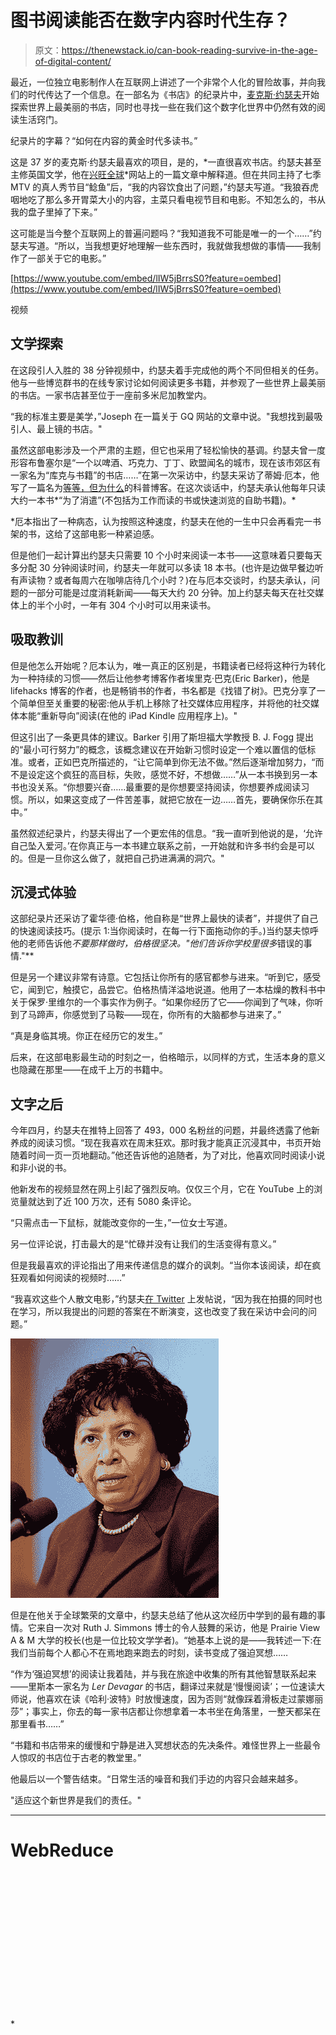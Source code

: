 # 图书阅读能否在数字内容时代生存？

> 原文：<https://thenewstack.io/can-book-reading-survive-in-the-age-of-digital-content/>

最近，一位独立电影制作人在互联网上讲述了一个非常个人化的冒险故事，并向我们的时代传达了一个信息。在一部名为《书店》的纪录片中，[麦克斯·约瑟夫](http://www.maxjoseph.com/)开始探索世界上最美丽的书店，同时也寻找一些在我们这个数字化世界中仍然有效的阅读生活窍门。

纪录片的字幕？“如何在内容的黄金时代多读书。”

这是 37 岁的麦克斯·约瑟夫最喜欢的项目，是的，*一直很喜欢书店。约瑟夫甚至主修英国文学，他在[兴旺全球](https://thriveglobal.com/stories/balance-content-diet-book-reading/)*网站上的一篇文章中解释道。但在共同主持了七季 MTV 的真人秀节目“鲶鱼”后，“我的内容饮食出了问题，”约瑟夫写道。“我狼吞虎咽地吃了那么多开胃菜大小的内容，主菜只看电视节目和电影。不知怎么的，书从我的盘子里掉了下来。”

这可能是当今整个互联网上的普遍问题吗？“我知道我不可能是唯一的一个……”约瑟夫写道。“所以，当我想更好地理解一些东西时，我就做我想做的事情——我制作了一部关于它的电影。”

[https://www.youtube.com/embed/lIW5jBrrsS0?feature=oembed](https://www.youtube.com/embed/lIW5jBrrsS0?feature=oembed)

视频

## 文学探索

在这段引人入胜的 38 分钟视频中，约瑟夫着手完成他的两个不同但相关的任务。他与一些博览群书的在线专家讨论如何阅读更多书籍，并参观了一些世界上最美丽的书店。一家书店甚至位于一座前多米尼加教堂内。

“我的标准主要是美学，”Joseph 在一篇关于 GQ 网站的文章中说。"我想找到最吸引人、最上镜的书店。"

虽然这部电影涉及一个严肃的主题，但它也采用了轻松愉快的基调。约瑟夫曾一度形容布鲁塞尔是“一个以啤酒、巧克力、丁丁、欧盟闻名的城市，现在该市郊区有一家名为“库克与书籍”的书店……”在第一次采访中，约瑟夫采访了蒂姆·厄本，他写了一篇名为[等等，但为什么](https://waitbutwhy.com/)的科普博客。在这次谈话中，约瑟夫承认他每年只读大约一本书*“为了消遣”(不包括为工作而读的书或快速浏览的自助书籍)。*

 *厄本指出了一种病态，认为按照这种速度，约瑟夫在他的一生中只会再看完一书架的书，这给了这部电影一种紧迫感。

但是他们一起计算出约瑟夫只需要 10 个小时来阅读一本书——这意味着只要每天多分配 30 分钟阅读时间，约瑟夫一年就可以多读 18 本书。(也许是边做早餐边听有声读物？或者每周六在咖啡店待几个小时？)在与厄本交谈时，约瑟夫承认，问题的一部分可能是过度消耗新闻——每天大约 20 分钟。加上约瑟夫每天在社交媒体上的半个小时，一年有 304 个小时可以用来读书。

## **吸取教训**

但是他怎么开始呢？厄本认为，唯一真正的区别是，书籍读者已经将这种行为转化为一种持续的习惯——然后让他参考博客作者埃里克·巴克(Eric Barker)，他是 lifehacks 博客的作者，也是畅销书的作者，书名都是《找错了树》。巴克分享了一个简单但至关重要的秘密:他从手机上移除了社交媒体应用程序，并将他的社交媒体本能“重新导向”阅读(在他的 iPad Kindle 应用程序上)。"

但这引出了一条更具体的建议。Barker 引用了斯坦福大学教授 B. J. Fogg 提出的“最小可行努力”的概念，该概念建议在开始新习惯时设定一个难以置信的低标准。或者，正如巴克所描述的，“让它简单到你无法不做。”然后逐渐增加努力，“而不是设定这个疯狂的高目标，失败，感觉不好，不想做……”从一本书换到另一本书也没关系。“你想要兴奋……最重要的是你想要坚持阅读，你想要养成阅读习惯。所以，如果这变成了一件苦差事，就把它放在一边……首先，要确保你乐在其中。”

虽然叙述纪录片，约瑟夫得出了一个更宏伟的信息。“我一直听到他说的是，‘允许自己坠入爱河。’在你真正与一本书建立联系之前，一开始就和许多书约会是可以的。但是一旦你这么做了，就把自己扔进满满的洞穴。"

## 沉浸式体验

这部纪录片还采访了霍华德·伯格，他自称是“世界上最快的读者”，并提供了自己的快速阅读技巧。(提示 1:当你阅读时，在每一行下面拖动你的手。)当约瑟夫惊呼他的老师告诉他*不要那样做时，伯格很坚决。"他们告诉你学校里很多*错误的事情."**

但是另一个建议非常有诗意。它包括让你所有的感官都参与进来。“听到它，感受它，闻到它，触摸它，品尝它。伯格热情洋溢地说道。他用了一本枯燥的教科书中关于保罗·里维尔的一个事实作为例子。“如果你经历了它——你闻到了气味，你听到了马蹄声，你感觉到了马鞍——现在，你所有的大脑都参与进来了。”

“真是身临其境。你正在经历它的发生。”

后来，在这部电影最生动的时刻之一，伯格暗示，以同样的方式，生活本身的意义也隐藏在那里——在成千上万的书籍中。

## 文字之后

今年四月，约瑟夫在推特上回答了 493，000 名粉丝的问题，并最终透露了他新养成的阅读习惯。“现在我喜欢在周末狂欢。那时我才能真正沉浸其中，书页开始随着时间一页一页地翻动。”他还告诉他的追随者，为了对比，他喜欢同时阅读小说和非小说的书。

他新发布的视频显然在网上引起了强烈反响。仅仅三个月，它在 YouTube 上的浏览量就达到了近 100 万次，还有 5080 条评论。

“只需点击一下鼠标，就能改变你的一生，”一位女士写道。

另一位评论说，打击最大的是“忙碌并没有让我们的生活变得有意义。”

但是我最喜欢的评论指出了用来传递信息的媒介的讽刺。“当你本该阅读，却在疯狂观看如何阅读的视频时……”

“我喜欢这些个人散文电影，”约瑟夫[在 Twitter](https://twitter.com/maxjoseph/status/1121167844518047747) 上发帖说，“因为我在拍摄的同时也在学习，所以我提出的问题的答案在不断演变，这也改变了我在采访中会问的问题。”

![Dr Ruth J. Simmons - comparative literature expert and university president](img/50f02073805d772a1dc109d02d275aaf.png)

但是在他关于全球繁荣的文章中，约瑟夫总结了他从这次经历中学到的最有趣的事情。它来自一次对 Ruth J. Simmons 博士的令人鼓舞的采访，他是 Prairie View A & M 大学的校长(也是一位比较文学学者)。“她基本上说的是——我转述一下:在我们当前每个人都心不在焉地跑来跑去的时刻，读书变成了强迫冥想……

“作为‘强迫冥想’的阅读让我着陆，并与我在旅途中收集的所有其他智慧联系起来——里斯本一家名为 *Ler Devagar* 的书店，翻译过来就是‘慢慢阅读’；一位速读大师说，他喜欢在读《哈利·波特》时放慢速度，因为否则“就像踩着滑板走过蒙娜丽莎”；事实上，你去的每一家书店都让你想拿着一本书坐在角落里，一整天都呆在那里看书……”

“书籍和书店带来的缓慢和宁静是进入冥想状态的先决条件。难怪世界上一些最令人惊叹的书店位于古老的教堂里。”

他最后以一个警告结束。“日常生活的噪音和我们手边的内容只会越来越多。

"适应这个新世界是我们的责任。"

* * *

# WebReduce

<svg xmlns:xlink="http://www.w3.org/1999/xlink" viewBox="0 0 68 31" version="1.1"><title>Group</title> <desc>Created with Sketch.</desc></svg>*